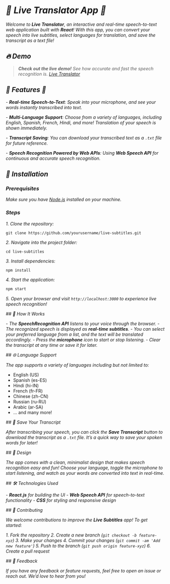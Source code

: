 # *🎤 Live Translator App 🎤*

*Welcome to **Live Translator**, an interactive and real-time speech-to-text web application built with **React**! With this app, you can convert your speech into live subtitles, select languages for translation, and save the transcript as a text file!*

## *🔥 Demo*

> ***Check out the live demo!** See how accurate and fast the speech recognition is.*
*[Live Translator](https://sujan2332.github.io/LiveTranslator/)*

## *🌟 Features 🌟*

*- **Real-time Speech-to-Text**: Speak into your microphone, and see your words instantly transcribed into text.*

*- **Multi-Language Support**: Choose from a variety of languages, including English, Spanish, French, Hindi, and more! Translation of your speech is shown immediately.*

*- **Transcript Saving**: You can download your transcribed text as a `.txt` file for future reference.*

*- **Speech Recognition Powered by Web APIs**: Using **Web Speech API** for continuous and accurate speech recognition.*

## *🚀 Installation*

### *Prerequisites*
*Make sure you have [Node.js](https://nodejs.org/) installed on your machine.*

### *Steps*

*1. Clone the repository:*

   ```
   git clone https://github.com/yourusername/live-subtitles.git
   ```

*2. Navigate into the project folder:*
   
   ```
   cd live-subtitles
   ```

*3. Install dependencies:*
   ```bash
   npm install
   ```

*4. Start the application:*
   ```bash
   npm start
   ```

*5. Open your browser and visit `http://localhost:3000` to experience live speech recognition!*

*## 🔧 How It Works*

*- The **SpeechRecognition API** listens to your voice through the browser.*
*- The recognized speech is displayed as **real-time subtitles**.*
*- You can select your preferred language from a list, and the text will be translated accordingly.*
*- Press the **microphone** icon to start or stop listening.*
*- Clear the transcript at any time or save it for later.*

*## 🌐 Language Support*

*The app supports a variety of languages including but not limited to:*

- English (US)
- Spanish (es-ES)
- Hindi (hi-IN)
- French (fr-FR)
- Chinese (zh-CN)
- Russian (ru-RU)
- Arabic (ar-SA)
- … and many more!

*## 💾 Save Your Transcript*

*After transcribing your speech, you can click the **Save Transcript** button to download the transcript as a `.txt` file. It’s a quick way to save your spoken words for later!*

*## 🎨 Design*

*The app comes with a clean, minimalist design that makes speech recognition easy and fun! Choose your language, toggle the microphone to start listening, and watch as your words are converted into text in real-time.*

*## 🛠️ Technologies Used*

*- **React.js** for building the UI*
*- **Web Speech API** for speech-to-text functionality*
*- **CSS** for styling and responsive design*

*## 🤝 Contributing*

*We welcome contributions to improve the **Live Subtitles** app! To get started:*

*1. Fork the repository*
*2. Create a new branch (`git checkout -b feature-xyz`)*
*3. Make your changes*
*4. Commit your changes (`git commit -am 'Add new feature'`)*
*5. Push to the branch (`git push origin feature-xyz`)*
*6. Create a pull request*

*## 💬 Feedback*

*If you have any feedback or feature requests, feel free to open an issue or reach out. We’d love to hear from you!*
